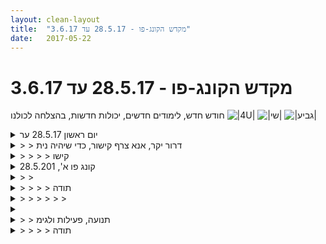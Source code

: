```yaml
---
layout: clean-layout
title:  "מקדש הקונג-פו - 28.5.17 עד 3.6.17"
date:   2017-05-22
---
```

# מקדש הקונג-פו - 28.5.17 עד 3.6.17 
חודש חדש, לימודים חדשים, יכולות חדשות, בהצלחה לכולנו <img src="http://www.timg.co.il/tapuzForum/images/Emo140.gif" alt="|4U|"> <img src="http://www.timg.co.il/tapuzForum/images/Emo77.gif" alt="|שי|"> <img src="http://www.timg.co.il/tapuzForum/images/Emo106.gif" alt="|גביע|">

<details>
                    <summary>יום ראשון 28.5.17 ער</summary>
                    <br> תחילת השיעור 16:55<br> <br> שיעור נהדר עם הרבה למידה וקריאה.<br> מה שקדם לשיעור זה, בקשה שהוא לא יקרה רציתי שיעור פיסי משחרר אחרי סופש אינטנסיבי.<br> מה שנפלא הוא שידעתי מה אני רוצה וביקשתי זאת, הישג בשבילי לא פשוט :)<br> <br> התחלתי את השיעור עם הטקסט הנפלא של אמנות הקריאה שבוודאי שארצה לחזור אליו. <br> בקריאה אותו בקול רם, מאוד נהניתי מהקראה שלי, התחברתי לקול שלי והוא הרגיע אותי ונעם לי מאוד.<br> <br> הוצאתי את הטאבים של הוואטסאפ ופייסבוק דבר שעזר לי לא להיות מוסח מהשיעור.<br> לסירוגין עברתי למזרון פה ליד וקצת שחררתי את המפרקים שמרגישים תשושים.<br> <br> קראתי בפורום, בפעם הראשונה, נהנתי מאוד. קראתי על תיאור תקשור המצב שלך ולא את המסקנה שלך מהתיאור. הזכיר לי מאוד את הNVC של מרשל רוזנברג בפונקציה אז התחברתי מאוד.<br> <br> שמתי לב שרגלי זזות ואיני נינוח בקריאה ואני נהנה מהפעולה עצמה אלא יותר מהתוכן שנכנס. <br> הוקל לי, שנזכרתי שאפשר להתאמן על זה ולהשתפר.<br> <br> התאמנתי על בעיטות , עלתה שאלה על ימין ושמאל שנמצאת במרחב השאלות. וגם ניסיתי לבדוק את עניין הברך שואן דאם מדבר אליו, ענין אותי.<br> <br> סיום שיעור עכשיו 19:06<br> <br> <br> <br>
                  </details><details>
                    <summary>> > דרור יקר, אנא צרף קישור, כדי שיהיה נית</summary>
                    להבין את כוונתך במלים &quot;הטקסט הנפלא של אמנות הקריאה&quot; <img src="http://www.timg.co.il/tapuzForum/images/Emo140.gif" alt="|4U|"> <img src="http://www.timg.co.il/tapuzForum/images/Emo77.gif" alt="|שי|"><br><br><table width='70%' cellpadding='0' cellspacing='0' bgcolor='#C6C7C6'><tr><td height='1'></td></tr></table><br><b>מדברים על מדיטציה:</b> <a href="http://forums.tapuz.co.il/meditation" target="_blank">http://forums.tapuz.co.il/meditation</a><br/><br/>לומדים את אמנות המדיטציה: <a href="http://www.ThePracticalMeditation.com" target="_blank" rel=nofollow>www.ThePracticalMeditation.com</a><br/>לומדים את אמנות היכולת: <a href="http://www.MagicalChanging.com" target="_blank" rel=nofollow>www.MagicalChanging.com</a>
                  </details><details>
                    <summary>> > > > קישו</summary>
                    קישור של <a href=http://www.tapuz.co.il/communa/viewmsgcommuna.asp?communaid=18195&msgid=55909337 target=_blank style=color:blue>אומנות הקריאה</a> <br>
                  </details><details>
                    <summary>קונג פו א', 28.5.201</summary>
                    קצת לפני שבע עד קצת לפני עשר<br> עם בי&quot;ת שעבון, עילי, יניב, וחלק מהזמן עדי.<br> <br> שליטה בזירה ובעוד בנאדם<br> עם עוד אחד: התנמכות פתאומים והסתערות על האמצע שלו, משיכה, בריח, שימוש בנחישות שלו להרחיק אותי ממנו כדי לדחוק אותו החוצה, <br> זיהוי נעים מראש איך אוציא אותו מהזירה בפעם הבאה, בכל אחת משלוש הפעמים הבאות<br> עם עוד שלושה: דגש על זיהוי מרכזי הכובד שלי ושלהם<br> <br> התארכות ת&quot;כ בעיטה. קטע מוזר. יותר עוצמה, יותר קל, היעד פחות צפוי.<br> <br> קצת שמשיג הרבה. דחיפונת קטנטנה (באמת) בזמן קרב ברגע הנכון מטיחה לארץ ברנש גדול ומאומן, מרפק נוגע נכון נגיעה קטנטנה ומשיג הרבה, בעיטה רפה אבל כמו שוט שכל הגוף משתתף בו יוצרת אפקט גדול ולא סוחטת אנרגיה, ועוד כאלה.<br> <br> חקירה בעיטתית מתמשכת בכל מני צורות – הלוך ושוב ת&quot;כ ביעוט כרית, שימוש בבעיטות כדי ללמוד/לתרגל טכניקות, יציאות מריחוף ברצף בלי להקפיד מדי להגן על עצמנו<br> <br> תפקוד יותר טוב מעבר לסף שהאוויר נגמר בו והגוף חלושס? לא יודע. לא כל כך הגעתי ליותר מרוצות או יותר פרודוקטיביות במצב הזה. למדנו דברים שקשורים בו, צורת עבודה שפחות מובילה אליו.<br> <br> השראה מקזיני בניהול היום שלי (העלאת דפים שיטתית לפי כללים ברורים בלי לסטות מהם לתקופה מסויימת, אלו עשיות אני רוצה לכלול בכל יום שלי - בתוך הנישות אני יכול להתפרע לי כאוות נפשי)<br>
                  </details><details>
                    <summary>> > </summary>
                    נהדר.<br> תגליות טובות, מחקר טוב, כך משתמע ומורגש.<br> לדוגמה, עניין הבעיטה, שנשמע לי כחשוב.<br> איפה התקיים רוב השיעור?<br> ומנין המלה &quot;קזיני&quot;?<br><br><table width='70%' cellpadding='0' cellspacing='0' bgcolor='#C6C7C6'><tr><td height='1'></td></tr></table><br><b>מדברים על מדיטציה:</b> <a href="http://forums.tapuz.co.il/meditation" target="_blank">http://forums.tapuz.co.il/meditation</a><br/><br/>לומדים את אמנות המדיטציה: <a href="http://www.ThePracticalMeditation.com" target="_blank" rel=nofollow>www.ThePracticalMeditation.com</a><br/>לומדים את אמנות היכולת: <a href="http://www.MagicalChanging.com" target="_blank" rel=nofollow>www.MagicalChanging.com</a>
                  </details><details>
                    <summary>> > > > תודה</summary>
                    בגן פייבל<br> קזיני (קסיני למעשה, casini) זה המנוע חיפוש של איביי. המכניזם שקובע אם מוצר יימכר או לא יימכר, כי כדי שיימכר הוא צריך להופיע בתוצאות החיפוש של אנשים, ואם כבר להופיע - רוב מוחלט ייקנו מוצרים שמופיעים בראש תוצאות החיפוש גם אם מוצרים יותר טובים או יותר זולים זמינים להם אבל מופיעים אי שם בתחתית הרשימה.<br> יש כל מני שיטות לנסות לגרום לקזיני לקדם מוצר, חלקן יצירתיות ומשתנות מיום ליום וחלקן &quot;אפורות&quot;, כשדיברתי על השראה של קזיני התכוונתי לדרך שאני לומד ומיישם בשבועות האחרונים שהיא מתחום הדרכים האפורות הנ&quot;ל. העלאת מוצרים באותה דרך שוב ושוב, הימנעות מכל מה שנראה מפתיע או שונה ממה שעשיתי עד כה, דבקות בשיטה אחת (טובה כמובן, שיטה גרועה לא תעשה את העבודה בכל מקרה), ויתור על כל מני הברקות..<br> התייחסתי למן קזיני פנימי שמבקש ממני עקביות, חזרתיות, שיטה, אמינות מוכחת, וכן הלאה. ולמה שכרוך בזה: הכרה בזה שיש בי חלקים דומיננטיים שמנהלים אותי אחרת ותופסים התנהלות כזאת כמשעממת ולכן מיותרת. אי שיעבוד להם. רתימה שלהם, אם הם כבר דומיננטיים, למציאת עושר וזוהר ושמחה וכן הלאה בעקביות וחזרתיות ושיטה וכו&#39;. כל מה שיאפשר לי להגיע למרחב גדול של פעילויות והישגים שכרגע יוצא לי לפגוש מעט יחסית.
                  </details><details>
                    <summary>> > > > > > </summary>
                    <br><br><table width='70%' cellpadding='0' cellspacing='0' bgcolor='#C6C7C6'><tr><td height='1'></td></tr></table><br><b>מדברים על מדיטציה:</b> <a href="http://forums.tapuz.co.il/meditation" target="_blank">http://forums.tapuz.co.il/meditation</a><br/><br/>לומדים את אמנות המדיטציה: <a href="http://www.ThePracticalMeditation.com" target="_blank" rel=nofollow>www.ThePracticalMeditation.com</a><br/>לומדים את אמנות היכולת: <a href="http://www.MagicalChanging.com" target="_blank" rel=nofollow>www.MagicalChanging.com</a>
                  </details><details>
                    <summary></summary>
                    איך לתפקד יותר טוב מעבר לסף שהאוויר נגמר בו והגוף חלושס?<br> למשל -<br> - איך יותר ליהנות במצב/מהמצב&nbsp;&nbsp;הזה<br> - איך להיות בו יותר פרודוקטיבי (פעיל, מכוון, מצליח)
                  </details><details>
                    <summary>> > תנועה, פעילות ולגימ</summary>
                    אפשר לראות את המצב הנוכחי, בשניה זו, כמצב הרגיל.<br> ואז מיד נסתגל אליו טוב יותר ויותר, מבחינת התנהלותנו בו.<br> אחרי מספר התנסויות כאלה כבר יופיע ידע חדש בנושא.<br><br><table width='70%' cellpadding='0' cellspacing='0' bgcolor='#C6C7C6'><tr><td height='1'></td></tr></table><br><b>מדברים על מדיטציה:</b> <a href="http://forums.tapuz.co.il/meditation" target="_blank">http://forums.tapuz.co.il/meditation</a><br/><br/>לומדים את אמנות המדיטציה: <a href="http://www.ThePracticalMeditation.com" target="_blank" rel=nofollow>www.ThePracticalMeditation.com</a><br/>לומדים את אמנות היכולת: <a href="http://www.MagicalChanging.com" target="_blank" rel=nofollow>www.MagicalChanging.com</a>
                  </details><details>
                    <summary>> > > > תודה</summary>
                    
                  </details><details>
                    <summary>> > > > אני לא בטוח כמה זה ברור ש..</summary>
                    הכוונה בהקשר הזה<br> היא לעשות את זה<br> ברגע ההתנשפות<br> <img src="http://www.timg.co.il/tapuzForum/images/Emo77.gif" alt="|שי|"><br><br><table width='70%' cellpadding='0' cellspacing='0' bgcolor='#C6C7C6'><tr><td height='1'></td></tr></table><br><b>מדברים על מדיטציה:</b> <a href="http://forums.tapuz.co.il/meditation" target="_blank">http://forums.tapuz.co.il/meditation</a><br/><br/>לומדים את אמנות המדיטציה: <a href="http://www.ThePracticalMeditation.com" target="_blank" rel=nofollow>www.ThePracticalMeditation.com</a><br/>לומדים את אמנות היכולת: <a href="http://www.MagicalChanging.com" target="_blank" rel=nofollow>www.MagicalChanging.com</a>
                  </details><details>
                    <summary>> > > > > > ברור למד</summary>
                    אבל אני משתמש בעצה הזאת גם באופן אחר.
                  </details><details>
                    <summary>> > > > > > > > </summary>
                    <br><br><table width='70%' cellpadding='0' cellspacing='0' bgcolor='#C6C7C6'><tr><td height='1'></td></tr></table><br><b>מדברים על מדיטציה:</b> <a href="http://forums.tapuz.co.il/meditation" target="_blank">http://forums.tapuz.co.il/meditation</a><br/><br/>לומדים את אמנות המדיטציה: <a href="http://www.ThePracticalMeditation.com" target="_blank" rel=nofollow>www.ThePracticalMeditation.com</a><br/>לומדים את אמנות היכולת: <a href="http://www.MagicalChanging.com" target="_blank" rel=nofollow>www.MagicalChanging.com</a>
                  </details><details>
                    <summary>> > ובכן רי</summary>
                    גישה חיובית עמוקה<br> שאינה מפלה בין מצב למצב, לא תלויה במצב כזה או אחר.<br> ודבר נוסף, תיזכר במתי שאתה שר לטלפון שלך ואין לך אוויר ואז אתה קולט את הקטע פתאום, איזשהו קטע - בזה של להוציא את האוויר מהבטן למשל התנסית הרבה, ופתאום יש קול ויש אוויר ואפשר לבחור מה לשיר ככה ומה אחרת, הכל נפתח.
                  </details><details>
                    <summary>> > > > נראה לפעמי</summary>
                    שמספיק להיזכר אפילו רק באחד הפרמטרים המועילים, שעושים עבודה טובה, כדי שהעבודה כולה תיעשה.<br> כאילו שהפרמטר שנזכרת בו הוא שער, ומשנכנסת בו אתה כבר במקום הנכון, המערכת מבינה מה אתה רוצה ומתכווננת כולה בהתאם.
                  </details><details>
                    <summary>> > > > > > וא</summary>
                    תירוצים שמשכנעים בדרך כלל - הכושר, הסיגריות, הנסיבות וכן הלאה, נשכחים, או מצחיקים. שוליים בכל אופן.
                  </details><details>
                    <summary>> > > > > > > > וז</summary>
                    תורם מאוד לגישה החיובית העמוקה הנ&quot;ל.<br> <br> ככל הנראה זה יכול גם להיות הפוך - להתחיל מגישה חיובית עמוקה, או מהשער הנוסף שהוצע פה - תפישת המצב הנוכחי, יהיה אשר יהיה, כמצב הרגיל. שערים שונים לסנכרון אוטומטי של המערכת למצב רצוי.
                  </details><details>
                    <summary>*** עזרה זמנית מבן: מפות-ידע **</summary>
                    שלום לכם וברוכים הבאים להודעה נוספת מבית-היוצר של &quot;עזרה זמנית מבן - מפות-ידע&quot;. <img src="http://www.timg.co.il/tapuzForum/images/Emo13.gif" alt=":-)"><br> כל הכבוד לכם על ההתמדה של הכניסה להודעות אלה.<br> ועל הנסיון לקראן ולהפיק מהן תועלת.<br> <br> <b>עזרת &quot;מפות ידע&quot; זמנית זו, תמשיך לפקוד את היומן עד שאראה שהמצב השתנה משמעותית והידע הרב המועבר בשיעורים איננו &quot;הולך לאיבוד&quot;.</b><br> במסגרת עזרה זמנית זו, אני מתמצת עבורכם דוגמאות של חלק ממה שמועבר בשיעורים השונים.<br> <br> בנוסף, אני משתדל להסביר כאן כל מיני דברים מועילים.<br> יומן השיעורים נוצר למגוון מטרות, ששלוש מהבולטות שבהן, עד כה, הן:<br> <br> 1. <b>השארת עקבות</b> לעצמנו ולאחרים מהשיעור, אשר מנגישות חלק מהידע שהופיע אצלנו בשיעור.<br> 2. <b>שיקוף</b> של מה שעברנו בשיעור, לצרכי משוב ואיסוף מידע המסייעים לחולל את שיעורינו הבאים טוב יותר.<br> 3. <b>השלמת השיעור</b>, בין היתר בעזרת שאלות ותשובות.<br> <br> בתקופה זו אנחנו מנסים לתת תשומת לב מיוחדת לסעיף 1, בתור התחלה.<br> כפי שאפשר לראות משבוע לשבוע, העבודה שלנו עם סעיף 1 נתונה זה מכבר בתהליך יפהפה של שינוי והתפתחות:<br> <br> {מעקב תהליך ההגשמה של &quot;רכיב העקבות&quot;: 1 2 3 <b>4</b> 5}<br> <br> <b>אז מה נחוץ להשלמת השלב האחרון?</b><br> ובכן, הצטברו ביומן כבר דוגמאות נפלאות ומלמדות רבות בנוגע להשארת עקבות ותיעוד מפות-ידע.<br> הנה אחת מני רבות, מ-22.12.2013: <b><a href=http://www.tapuz.co.il/communa/viewmsgcommuna.asp?communaid=40780&msgid=54248908&archive=1 target=_blank style=color:blue>מפת למידה שתיעדתי</a></b>.<br> <br> כמו כן, בהודעת &quot;עזרה זמנית מבן&quot; (ממש כמו זו) <a href=http://www.tapuz.co.il/communa/viewmsgcommuna.asp?communaid=40780&msgid=56668464 target=_blank style=color:blue>ב-30.4.2017</a> כתבתי את <b>המלים המועילות הבאות</b> בהקשר להשלמת השלב הנוכחי:<br> <br> &quot;כדי להשלים את השלב הבא במבצע הזה בצורתו הבסיסית, נדרשים שלושה שיפורים:<br> 1. ענן הערפל שמסתיר את יומן השיעורים החל להתפוגג (יותר אנשים משתמשים בו).<br> 2. ענן הערפל שהסתיר את חשיבות השימוש ביומן השיעורים החל להתפוגג (יותר אנשים מבינים את חשיבותו).<br> 3. ענן הערפל שהסתיר את אופן השימוש הבסיסי ביומן השיעורים החל להתפוגג (אנשים מתחילים באמת להשאיר עקבות מועילים לעצמם ולאחרים מהשיעורים שלהם).&quot;<br> <br> <b>אז מה, איך אפשר לפוגג את שלושת ענני הערפל הספציפיים האלה?</b><br> או במלים אחרות, לסייע להם להתפוגג ולחשוף את המציאות שמאחוריהם?<br> ובכן, יתכן שבתקופה הקרובה, בהדרגה, תתחלנה להופיע שאלות מועילות לגבי עניין זה, במרחב השאלות והתשובות.<br> <br> כל אחד מאיתנו קובע את המשך תנועתו והתפתחותו של בית-ספרנו.<br> בראש ובראשונה על-ידי קביעת המשך תנועתו והתפתחותו שלו-עצמו.<br><br><table width='70%' cellpadding='0' cellspacing='0' bgcolor='#C6C7C6'><tr><td height='1'></td></tr></table><br><b>מדברים על מדיטציה:</b> <a href="http://forums.tapuz.co.il/meditation" target="_blank">http://forums.tapuz.co.il/meditation</a><br/><br/>לומדים את אמנות המדיטציה: <a href="http://www.ThePracticalMeditation.com" target="_blank" rel=nofollow>www.ThePracticalMeditation.com</a><br/>לומדים את אמנות היכולת: <a href="http://www.MagicalChanging.com" target="_blank" rel=nofollow>www.MagicalChanging.com</a>
                  </details><details>
                    <summary>> > חלקיקים לדוגמה מתוך שני 07:00, 29.5.201</summary>
                    שלושה כוחות-על נוספים שאפשר להבחין בהם ולטפח אותם:<br> 1. הדרך הקצרה ביותר והפשוטה ביותר (זוהי כותרת של כוח-על כלשהו; אין פירוש הדבר שהדרך הקצרה ביותר והפשוטה ביותר - עדיפה).<br> 2. יש לבעיה הזאת פתרון והוא פשוט ביותר.<br> 3. הבעיה לא חייבת כלל להיווצר (ולא מאוחר לוותר עליה כעל בעיה - כלומר להפסיק ליצור אותה ולתחזק אותה).<br> <br> אפשר בין היתר לטפח כוחות-על בשיעור באופן כזה ש:<br> 1. הם משמשים אותנו בשיעור שלנו, באותו שיעור ממש;<br> 2. אנחנו נערכים להשתמש בהם בהמשך היום והשבוע.<br> <br> כאשר מופיע בשיעור מישהו שאנחנו מותנים לעשותו בדמיוננו &quot;המדריך שלנו&quot;, הדבר עשוי להחלישנו או לחזקנו (או גם וגם, ברבדים שונים). כדי להיחלש מזה, אנחנו יכולים למשל לאפשר למרכז-הכובד של השיעור שלנו להשתנות, לנטות לכיוונו; כדי להתחזק מזה אנחנו יכולים למשל לשים לב שנוכחותו חסרת-משמעות עבורנו, באופן כזה שהוא יכול אכן לסייע לנו.<br> <br> כאשר עולה בנו שאלה זה מצויין; כדאי לאסוף אותה אלינו כדי לעשות בה שימוש מיטבי, כולל אולי לשאול אותה היכן ומתי שכדאי.<br> <br> כאמור, אלה הם רק חלקיקים. יש הרבה חומר נוסף, אחרי לגמרי, שהועבר בשיעור (מבחוץ ו/או מבפנים). בעקרון אפשר למצוא (hopefully) מידע נוסף שהוצב במקום המתאים ביומן השיעורים (בתגובה לשיעור <b>ולא כאן</b>).<br><br><table width='70%' cellpadding='0' cellspacing='0' bgcolor='#C6C7C6'><tr><td height='1'></td></tr></table><br><b>מדברים על מדיטציה:</b> <a href="http://forums.tapuz.co.il/meditation" target="_blank">http://forums.tapuz.co.il/meditation</a><br/><br/>לומדים את אמנות המדיטציה: <a href="http://www.ThePracticalMeditation.com" target="_blank" rel=nofollow>www.ThePracticalMeditation.com</a><br/>לומדים את אמנות היכולת: <a href="http://www.MagicalChanging.com" target="_blank" rel=nofollow>www.MagicalChanging.com</a>
                  </details><details>
                    <summary>> > חלקיקים לדוגמה מתוך שבת 16:00, 3.6.201</summary>
                    אפשר לקחת יכולת גופנית שעדיין לא מתממשת דרכנו<br> או שמתממשת דרכנו חלקית עדיין<br> ולחקור אותה, לשפר אותה, לרכוש אותה.<br> <br> אפשר לתרגל את זה אפילו לזמנים קצרים, בעודנו עוברים בין מתחמי-עבודה שונים, כגון:<br> דילוגים על הכריות<br> מתיחות בעמידה<br> סיבובים<br> תנועות אטיות העוקבות אחר הנשימה<br> מתיחות העוזרות להיערך לפעילות תנועתית אינטנסיבית<br> הרגליים מחלקות צ&#39;פחות<br> עבודת קרקע<br> שפגט<br> הליכה על ארבע<br> קפיצות (לאו דווקא לגובה)<br> הליכה לאחור<br> <br> אפשר להכריז &quot;1&quot; כשהחקירה התחילה<br> &quot;2&quot; כשהצצנו לרמה חדשה<br> &quot;3&quot; כשעברנו דרך שער דרכו הצצנו<br> <br> אפשר להתאמן על טכניקה באוויר ובעזרת פרטנר לסרוגין.<br> אפשר לתרגל בפשטות גישה זה מול זה למקומות ספציפיים, תוך חסימת הגישה בהמשך.<br> <br> אפשר לנסות להפריד בין התמונה המוקרנת מתוכנו על משהו לבין אותו משהו.<br> <br> כאמור, אלה הם רק חלקיקים. יש הרבה חומר נוסף, אחרי לגמרי, שהועבר בשיעור (מבחוץ ו/או מבפנים). בעקרון אפשר למצוא (hopefully) מידע נוסף שהוצב במקום המתאים ביומן השיעורים (בתגובה לשיעור <b>ולא כאן</b>).<br><br><table width='70%' cellpadding='0' cellspacing='0' bgcolor='#C6C7C6'><tr><td height='1'></td></tr></table><br><b>מדברים על מדיטציה:</b> <a href="http://forums.tapuz.co.il/meditation" target="_blank">http://forums.tapuz.co.il/meditation</a><br/><br/>לומדים את אמנות המדיטציה: <a href="http://www.ThePracticalMeditation.com" target="_blank" rel=nofollow>www.ThePracticalMeditation.com</a><br/>לומדים את אמנות היכולת: <a href="http://www.MagicalChanging.com" target="_blank" rel=nofollow>www.MagicalChanging.com</a>
                  </details><details>
                    <summary>קונג פו ב', 29.5.201</summary>
                    איך שיר נולד ומתעצב<br> נקודת ההתחלה עד הקהל<br> מה עושים עם פירות בשלים<br> <br> פורמה היא לא קלף שטוח<br> ממלא את המרחב כבר בעמדת הבסיס, נוכח בכל המקומות שאפשר להגיע אליהם<br> כמות המידע במפה החיה הזאת פשוט לא תאומן, העמקה קטנה רק ביד שנשלחת קדימה בתנועה הראשונה של הפורמה הראשונה הובילה לשטף מידע על אגרופים, מרפקים, נקודות תורפה..<br> הסמליות באגרוף כמו שהוא מושט לפנים בתבנית שנלמדת ראשונה, שפחות יעיל מלשגר חלק אחר של האגרוף או מאחת מאלף זוויות אחרות אבל מייצג את כולן. הבנה משופרת של איך כל מני תצורות של אותה פורמה יכולות להיראות לגמרי אחרת ועדיין להיות בדיוק אותה פורמה.<br> <br> נקודה שעניינה אותי, ליוותה אותי במשך היום ובאתי איתה גם לשיעור היתה הזדמנויות.<br> באופן מוזר ברגע שזה נכנס לתודעה שלי צצו היום ארבע הזדמנויות מעניינות, אחת יצירתית (בשיעור) ושלוש עסקיות (אחת לפני השיעור, אחת במהלכו שקידמתי אחריו ואחת אחריו), חלקן עם פוטנציאל מימוש ורווח גבוה.<br>
                  </details><details>
                    <summary>יום שני 29.5.17 בוק</summary>
                    זמן מקדים 12 דקות, איכות טובה, מיקום- ככר אומות העולם, משתתפים- אני<br> הליכה לכיוון גן העיר. הקפדה על מתן הנחיות ברורות לעצמי, בדיקה של בהירות מול עמימות ההנחיות, אל איכות התרגול. מזהה שיש גם איכויות בהנחיות עמומות (פחות תחושה של ״עבודה״, חופש לתת לתרגול לזרום עם הבחירה) בודק את גבולות העמימות, או את חופש ההנחיה הפנימית.<br> תרגולים תנועתיים תוך קשב לגוף והנאה. נותן לתחושות להוביל, יצר תרגול מעניין. התמקדות בהנחיות של עדינות ונחת. בדיקה של ההשפעה על האימון.<br> מציאה של רמת יציבות גבוהה יחסית על רגל אחת, (נותן לתחושה קוד בשם ״רגל שורש״) נהנה מהיציבות, סדרות בעיטות רצופות ללא הורדת הרגל, החלפות רגליים. <br> עבודה על הסטות, מיקוד דווקא ביד הקרובה לפנים, שדרוג איכות התנועה שלה, תנועות סיבוביות, תנועות ישרות, הנאה מתנועה, עבודה עם התקרקעות וקלילות, חזרה על עבודה עם מקצבים. <br> מתנת כוחות על לשיעור ולהמשך:<br> הדרך הקצרה והפשוטה ביותר<br> הפתרון הפשוט<br> הבעיה לא חייבת להיווצר (גם בדיעבד)<br> בחינה של כוחות העל בתנועה גופנית.<br> סיום שיעור 08:15
                  </details><details>
                    <summary>שני ער</summary>
                    השיעור התחיל בחימום ואחריו הייתה סדרה של תרגילים פנימיים, כששוב ושוב הוזכר לי שאני יכול להתיחס לכל קושי פנימי שעולה בצורה דומה לאיך שאני מתיחס לקושי גופני.
                  </details><details>
                    <summary>קונג פו ד', 31.5.201</summary>
                    משבע, כשעתיים ורבע<br> עם מי שבא ובהתכוונות גם אל מי שלא<br> מצאנו רכיבים שמנסיוננו מאפיינים יום/יממה טובים, ואיך לכלול אותם / להחיל אותם על שיעור קונג פו כדי ליצור שיעור שלם, טוב. <br> מה זה אומר בשיעור קונג פו ארוחת בוקר טובה כזאת (קיבלתי עבודה פנימית וחיצונית שנועדה להיות מזינה, בריאה, מאתחלת); עצירה ומדיטציה (עצרתי, הנחתי לעצמי להירגע, להיפתח); עשיות רצויות (קרב מלמד בשניים, טכניקות נהדרות בשניים, פורמה שמטרתה שבסופה יש לי יותר אנרגיה והאנרגיה הזאת יותר עדינה, משופרת); להתלבש טוב (לבוש חיצוני ופנימי); מעבר קלילזורםטוב בין עשיות (התחלה בריחוף על כריות כפות הרגליים וסיום בזרימה מודרכת נהדרת בין עבודות שנמשכו פרקי זמן קצרים); עבודת לילה..<br> זה אכן יצר מבחינתי שיעור שלם, מקיף, עמוק, ועם זאת קליל, מרווח וקצר.<br> במסלול שהותווה ככה היה שפע מקום לשימוש במפות כמו מידות נכונות של אמנות לחימה/יכולת/ריפוי/X או אושר/למידה/הגשמה/תנועה/לחימה/ריפוי/X (למשל כשבחרתי מה לעשות ברגעים של עשייה רצויה). <br>
                  </details><details>
                    <summary>שיעור לא רשמי - יום רביעי 31.5.17 בוק</summary>
                    &nbsp;&nbsp;&nbsp;&nbsp;&nbsp;&nbsp;&nbsp;&nbsp;שיעור לא רשמי<br> ללא זמן מקדים, משתתפים: יואב ותרצה&nbsp;&nbsp;&nbsp;&nbsp;מיקום: גינת דובנוב&nbsp;&nbsp;&nbsp;&nbsp;<br> הנאה מהבחירה שלי להגיע, שיעור שלי ובשבילי, כל מה שאקבל הוא סוג של בונוס.<br> תנועה חופשית ומאפשרת, קשב פעיל ללא תוית של ״עבודה״, מאפשר להנאה להכוין את הפעילות.<br> סימונים עדינים, מרחב התנועה, תרגול של מקצבים שונים של חבטות, <br> גמישות עם סיוע של הפרטנר: חוויתי ישיבה בפישוק נטולת מאמץ על הגב, הסימון של הפרטנרית הזכיר לי כמה חלקים יוצרים מאמץ מיותר ומכביד (לעיתים) על התנועה הבסיסית של כפיפה קדימה<br> תרגול בעטות עם קרקוע של הרגל העומדת בקרקע, בחינה של רמות שונות של קרקוע, בין יציבות מלאה לרפרוף עדין עם הקרקע.<br> עבודה עם הקרקע, תרגול של גלגלונים, מרגיש עדיין את המאמץ על המרפקים.<br> סיום שיעור 08:15<br> פיתוח התבוננות על מושג שיעור הלא רשמי, מחוץ למועדים של השיעורים הרשמיים, באורך משתנה, החל מכמה שניות&nbsp;&nbsp;וכלה בשעות רבות, במיקומים ובסיטואציות מגוונות. למעשה אני יכול לזהות בדיעבד הרבה שיעורים לא רשמיים שקיבלתי או שאני מעניק לעצמי בתכיפות הולכת וגדלה, עוזרים לי להתקדם ולשדרג את היכולות שלי. <br>
                  </details><details>
                    <summary>שיעור יום ראשון ה 28.5.17 של 20:0</summary>
                    ההנחיה היא להעביר לעצמי שיעור בנקודת המפגש , כאשר אורכו לבחירתי<br> מגיעה מוקדם,<br> מחכה לזמן התחלת השיעור<br> מתרגלת בהנאה<br> שקט <br> להיות<br> מצתטרפת לקבוצה בהנאה <br> הולכים לגן קרוב<br> מתרגלת קצת כמה תנועות הגנה חיצוניות שהונחיתי לבחור בשיעור הקודם<br> מסיימת השיעור שלי בערך בשמונה וחצי
                  </details><details>
                    <summary>יום שב</summary>
                    <br> תקציר:<br> 1) ניטור למידה בשיטת 1, 2, 3<br> 2) הפרדה בין אובייקטים למה שאני משליך עליהם<br> 3) שימוש יצירתי במילים<br> <br> טיפים לקראת השיעור הבא:<br> 1) שיהיה לך בקבוק מים של ליטר וחצי. <br> 2) לתכנן מראש האם אתה רוצה לעשות שיעור מיד אחרי השיעור.<br> 3) לתכנן מראש באיזה שעה אתה מעוניין להיות בנקודת המפגש, ולשבח את עצמך כשאתה שם בכיף ומצליח לעמוד במשימה שהצבת.<br> <br> הגעתי לשיעור ברגע האחרון. באותו בוקר עלתה בי המחשבה להגיע ב15:30 ולהתבונן בנשימה במשך 20 דקות, וזה היה לי נעים. אבל כנראה זה לא היה מספיק חזק.<br> להתבונן בנשימה, להתבונן בנשימה תוך כדי הליכה.<br> לבחור אבר ולהפנות אליו קשב אמפתי (כפות רגליים, בטן, המערכת הרגשית)<br> 10 תרגילים תנועתיים, לדווח על התקדמות : 1. התחלתי לחקור. 2. קיבלתי הצצה לרמה חדשה. 3. הגעתי לרמה חדשה, היה שינוי.<br> מבין התרגילים: תנועה מתואמת עם נשימה, הליכה אחורה, תנועה בין כריות כפות הרגליים, קפיצות, הליכת ארבע, מתיחה לקראת עבודה פיזית, הרמוניה עם הקרקע, בעיטות.<br> בסך הכל הרגשתי שאני לא מרוכז, לא מאופס, היה בי עצבות. קשרתי שרוכים, הלכתי לשירותים.<br> טכניקה:<br> מול אגרוף סיבובי - חסימת קוף, וליפוף ענני.<br> מול אגרוף ישיר - נחש ומכת קוף.<br> <b><br> דגש: לשים לב לעבודה של כל הגוף, מול כלל החבטה, זה כולל למצוא עמדה חדשה של כל הגוף (מכפות רגל, דרך האגן, ועד הראש) כתגובה לחבטה שהגיע אליך. לחשוב על האינטרס שלך להרחיק את הראש מהמכה, וגם להרחיק את הראש בזמן שאתה נכנס עם מכה משלך.<br> </b><br> עבודה עם הפרדה בין האובייקטים החיצוניים, למה שאנחנו משליכים עליהם (למשל רגשות, למשל הצליל &quot;חא-טול&quot; כשקוראים חתול, ועוד)<br> עולה אצלי השאלה הפילוסופית - איך אפשר להפריד? <br> אני משתדל להשתיק /לדחות את הצד הפילוסופי, ומנסה ברמה מעשית לקלוט גירויים (בעיקר ויזואליים) ולנסות להפריד בין המידע הויזואלי למחשבות שלי (בין היתר סאונד ורגשות) אודותיו בתור התחלה. <br> <br> עבודה עם מילים - ניתן להטעין מילים במשמעות, ניתן לשפר את העבודה עם מילים כשומע וכאדם שמשתמש במילים.<br> מרגיש לי שיש כאן פוטנציאל גדול, אבל שאני לא מצליח להתחבר אליו בזמן השיעור או להבין איך להתחיל לעבוד איתו.<br> ניסיון למשל לבחון אסוציציות למילה מסויימת &quot;אהבה-עצמית&quot;.<br> <br> הליכה בסלואו-מושן<br> להזכר בהצלחות מהשיעור, ובזמן שאני נזכר בהם להגיד מעולה כל הכבוד<br> לחשוב על הערב שלי וליצוק לתוכו שני דברים שאני רוצה שיהיו בו
                  </details><details>
                    <summary>רביעי 31.5.201</summary>
                    שיעור עם ריבּ.<br> <br> אפשר לחשוב על דברים שבעזרתם שיעורי הקונג פו שלנו ישתבחו, למשל, ביגוד, תזונה, שינה, לב פתוח ועוד. אפשר ממש לקחת דוגמאות מחיי היום יום - מה משפר לי את היממה, ולנסות לראות איך זה יכול לעבוד גם בשיעור קונג פו.
                  </details><details>
                    <summary>> > זה היה בשיעור של 20:00</summary>
                    זהו מידע שיש לכלול פה, כדי שיהיה ניתן לדעת באיזה שיעור מדובר.<br><br><table width='70%' cellpadding='0' cellspacing='0' bgcolor='#C6C7C6'><tr><td height='1'></td></tr></table><br><b>מדברים על מדיטציה:</b> <a href="http://forums.tapuz.co.il/meditation" target="_blank">http://forums.tapuz.co.il/meditation</a><br/><br/>לומדים את אמנות המדיטציה: <a href="http://www.ThePracticalMeditation.com" target="_blank" rel=nofollow>www.ThePracticalMeditation.com</a><br/>לומדים את אמנות היכולת: <a href="http://www.MagicalChanging.com" target="_blank" rel=nofollow>www.MagicalChanging.com</a>
                  </details><a href="javascript:history.back()">בית</a>